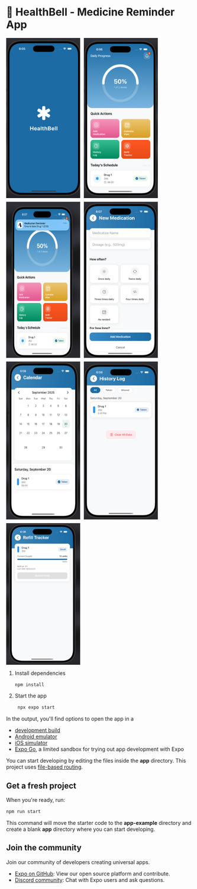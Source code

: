# 💊 HealthBell - Medicine Reminder App

<div style="display: flex; gap: 10px; flex-wrap: wrap;">
  <img src="/assets/images/readme/splash.png" alt="Splash Screen" width="200"/>
  <img src="/assets/images/readme/home.png" alt="Home page" width="200"/>
  <img src="/assets/images/readme/notification.png" alt="Notification" width="200"/>
  <img src="/assets/images/readme/add-med.png" alt="Add Medication" width="200"/>
  <img src="/assets/images/readme/celender.png" alt="Celender page" width="200"/>
  <img src="/assets/images/readme/history.png" alt="History page" width="200"/>
  <img src="/assets/images/readme/refill.png" alt="Refill page" width="200"/>
</div>

1. Install dependencies

   ```bash
   npm install
   ```

2. Start the app

   ```bash
    npx expo start
   ```

In the output, you'll find options to open the app in a

- [development build](https://docs.expo.dev/develop/development-builds/introduction/)
- [Android emulator](https://docs.expo.dev/workflow/android-studio-emulator/)
- [iOS simulator](https://docs.expo.dev/workflow/ios-simulator/)
- [Expo Go](https://expo.dev/go), a limited sandbox for trying out app development with Expo

You can start developing by editing the files inside the **app** directory. This project uses [file-based routing](https://docs.expo.dev/router/introduction).

## Get a fresh project

When you're ready, run:

```bash
npm run start
```

This command will move the starter code to the **app-example** directory and create a blank **app** directory where you can start developing.

## Join the community

Join our community of developers creating universal apps.

- [Expo on GitHub](https://github.com/expo/expo): View our open source platform and contribute.
- [Discord community](https://chat.expo.dev): Chat with Expo users and ask questions.
